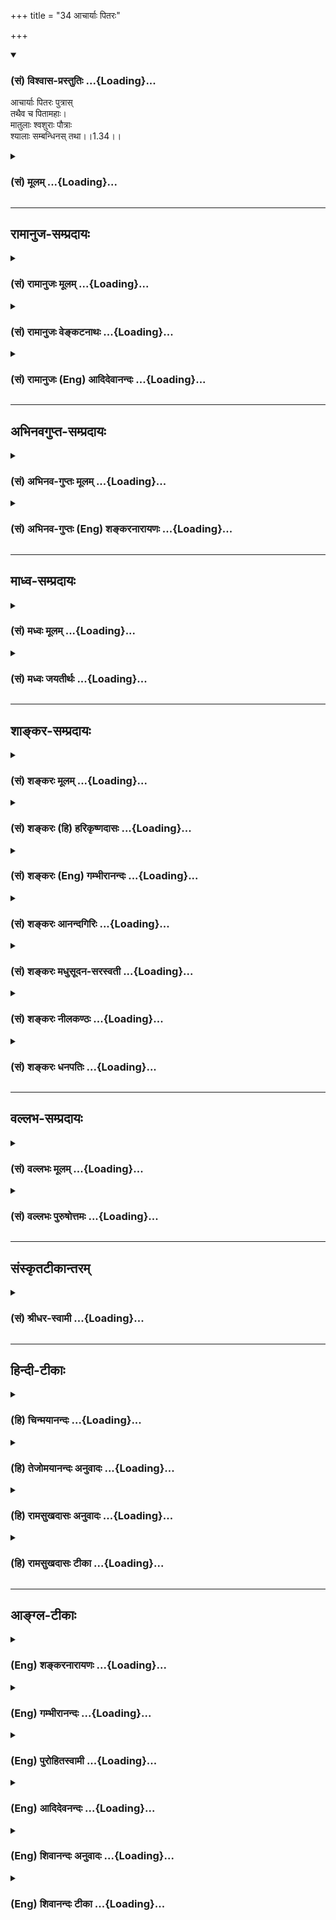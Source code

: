 +++
title = "34 आचार्याः पितरः"

+++
<div class="js_include" newlevelforh1="3" title="(सं) विश्वास-प्रस्तुतिः" unfilled url="/purANam/mahAbhAratam/06-bhIShma-parva/02-bhagavad-gItA-parva/saMskRtam/vishvAsa-prastutiH/01_arjuna-viShAda-yogaH/34_AchAryAH_pitaraH.md">
<details open><summary><h3>(सं) विश्वास-प्रस्तुतिः ...{Loading}...</h3></summary>

आचार्याः पितरः पुत्रास्  
तथैव च पितामहाः।  
मातुलाः श्वशुराः पौत्राः  
श्यालाः सम्बन्धिनस् तथा।।1.34।।
</details>
</div>
<div class="js_include collapsed" newlevelforh1="3" title="(सं) मूलम्" unfilled url="/purANam/mahAbhAratam/06-bhIShma-parva/02-bhagavad-gItA-parva/saMskRtam/mUlam/01_arjuna-viShAda-yogaH/34_AchAryAH_pitaraH.md">
<details><summary><h3>(सं) मूलम् ...{Loading}...</h3></summary>

आचार्याः पितरः पुत्रास्तथैव च पितामहाः।  
मातुलाः श्वशुराः पौत्राः श्यालाः सम्बन्धिनस्तथा।।1.34।।
</details>
</div>


_________________
## रामानुज-सम्प्रदायः
<div class="js_include collapsed" newlevelforh1="3" title="(सं) रामानुजः मूलम्" unfilled url="/purANam/mahAbhAratam/06-bhIShma-parva/02-bhagavad-gItA-parva/saMskRtam/rAmAnujaH/mUlam/01_arjuna-viShAda-yogaH/34_AchAryAH_pitaraH.md">
<details><summary><h3>(सं) रामानुजः मूलम् ...{Loading}...</h3></summary>

।।1.34।। अर्जुन उवाच संजय उवाच स तु पार्थो महामनाः परमकारुणिको
दीर्घबन्धुः परमधार्मिकः सभ्रातृको भवद्भिः अतिघोरैः मारणैः जतुगृहादिभिः
असकृद् वञ्चितः अपि परमपुरुषसहायः अपि हनिष्यमाणान् भवदीयान् विलोक्य
बन्धुस्नेहेन परमया च कृपया धर्माधर्मभयेन च अतिमात्रस्विन्नसर्वगात्रः
सर्वथा अहं न योत्स्यामि इति उक्त्वा बन्धुविश्लेषजनितशोकसंविग्नमानसः सशरं
चापं विसृज्य रथोपस्थे उपाविशत्।  

</details>
</div>
<div class="js_include collapsed" newlevelforh1="3" title="(सं) रामानुजः वेङ्कटनाथः" unfilled url="/purANam/mahAbhAratam/06-bhIShma-parva/02-bhagavad-gItA-parva/saMskRtam/rAmAnujaH/venkaTanAthaH/01_arjuna-viShAda-yogaH/34_AchAryAH_pitaraH.md">
<details><summary><h3>(सं) रामानुजः वेङ्कटनाथः ...{Loading}...</h3></summary>

  
  
।।1.34।। No commentary.  
  
  
  

</details>
</div>
<div class="js_include collapsed" newlevelforh1="3" title="(सं) रामानुजः (Eng) आदिदेवानन्दः" unfilled url="/purANam/mahAbhAratam/06-bhIShma-parva/02-bhagavad-gItA-parva/saMskRtam/rAmAnujaH/english/AdidevAnandaH/01_arjuna-viShAda-yogaH/34_AchAryAH_pitaraH.md">
<details><summary><h3>(सं) रामानुजः (Eng) आदिदेवानन्दः ...{Loading}...</h3></summary>

1.26 - 1.47 Arjuna said - Sanjaya said Sanjaya continued: The
high-minded Arjuna, extremely kind, deeply friendly, and supremely
righteous, having brothers like himself, though repeatedly deceived by
the treacherous attempts of your people like burning in the lac-house
etc., and therefore fit to be killed by him with the help of the Supreme
Person, nevertheless said, 'I will not fight.' He felt weak, overcome as
he was by his love and extreme compassion for his relatives. He was also
filled with fear, not knowing what was righteous and what unrighteous.
His mind was tortured by grief, because of the thought of future
separation from his relations. So he threw away his bow and arrow and
sat on the chariot as if to fast to death.

</details>
</div>


_________________
## अभिनवगुप्त-सम्प्रदायः
<div class="js_include collapsed" newlevelforh1="3" title="(सं) अभिनव-गुप्तः मूलम्" unfilled url="/purANam/mahAbhAratam/06-bhIShma-parva/02-bhagavad-gItA-parva/saMskRtam/abhinava-guptaH/mUlam/01_arjuna-viShAda-yogaH/34_AchAryAH_pitaraH.md">
<details><summary><h3>(सं) अभिनव-गुप्तः मूलम् ...{Loading}...</h3></summary>

।।1.30 1.34।। न च श्रेयोऽनुपश्यामीत्यादि। अमी आचार्यदयः इति विशेषबुद्ध्या
+++(N शेषबुद्ध्या)+++ बुद्धौ आरोप्यमाणाः वधकर्मतया अवश्यं पापदायिनः। तथा
भोगसुखादिदृष्टार्थमेतद्युद्धं क्रियते इति बुद्ध्या क्रियमाणं युद्धे +++(S
युद्धेषु वध्य K युद्धेष्ववध्य )+++ वध्यहननादि तदवश्यं पातककारि इति
पूर्वपक्षाभिप्रायः। अत एव स्वधर्ममात्रतयैव कर्माणि अनुतिष्ठ न
विशेषधियेति उत्तरं दास्यते।  

</details>
</div>
<div class="js_include collapsed" newlevelforh1="3" title="(सं) अभिनव-गुप्तः (Eng) शङ्करनारायणः" unfilled url="/purANam/mahAbhAratam/06-bhIShma-parva/02-bhagavad-gItA-parva/saMskRtam/abhinava-guptaH/english/shankaranArAyaNaH/01_arjuna-viShAda-yogaH/34_AchAryAH_pitaraH.md">
<details><summary><h3>(सं) अभिनव-गुप्तः (Eng) शङ्करनारायणः ...{Loading}...</h3></summary>

1.30 1.34 Na ca sreyah, etc., upto mahikrte. Those who are wrongly
conceived as object of slaying, with the individualizing idea that
'these are my teachers etc.'8 would necessarily generate sin. Similarly,
the act of slaying even of those deserving to be slain in the battle-if
undertaken with the idea that 'This battle is to be fought for the
apparent results like pleasures, happiness etc.'- then it generates sin
necessarily. This idea lurks in the objection \[of Arjuna\]. That is why
a reply is going to be given \[by Bhagavat\] as 'You must undertake
actions simply as your own duty, and not with an individualizing idea'.

</details>
</div>


_________________
## माध्व-सम्प्रदायः
<div class="js_include collapsed" newlevelforh1="3" title="(सं) मध्वः मूलम्" unfilled url="/purANam/mahAbhAratam/06-bhIShma-parva/02-bhagavad-gItA-parva/saMskRtam/madhvaH/mUlam/01_arjuna-viShAda-yogaH/34_AchAryAH_pitaraH.md">
<details><summary><h3>(सं) मध्वः मूलम् ...{Loading}...</h3></summary>

  
  
।।1.34।। Sri Madhvacharya did not comment on this sloka. The commentary
starts from 2.11.  
  

</details>
</div>
<div class="js_include collapsed" newlevelforh1="3" title="(सं) मध्वः जयतीर्थः" unfilled url="/purANam/mahAbhAratam/06-bhIShma-parva/02-bhagavad-gItA-parva/saMskRtam/madhvaH/jayatIrthaH/01_arjuna-viShAda-yogaH/34_AchAryAH_pitaraH.md">
<details><summary><h3>(सं) मध्वः जयतीर्थः ...{Loading}...</h3></summary>

  
  
।।1.34।। Sri Jayatirtha did not comment on this sloka. The commentary
starts from 2.11.  
  

</details>
</div>


_________________
## शाङ्कर-सम्प्रदायः
<div class="js_include collapsed" newlevelforh1="3" title="(सं) शङ्करः मूलम्" unfilled url="/purANam/mahAbhAratam/06-bhIShma-parva/02-bhagavad-gItA-parva/saMskRtam/shankaraH/mUlam/01_arjuna-viShAda-yogaH/34_AchAryAH_pitaraH.md">
<details><summary><h3>(सं) शङ्करः मूलम् ...{Loading}...</h3></summary>

1.34 Sri Sankaracharya did not comment on this sloka. The commentary
starts from 2.10.  
  

</details>
</div>
<div class="js_include collapsed" newlevelforh1="3" title="(सं) शङ्करः (हि) हरिकृष्णदासः" unfilled url="/purANam/mahAbhAratam/06-bhIShma-parva/02-bhagavad-gItA-parva/saMskRtam/shankaraH/hindI/harikRShNadAsaH/01_arjuna-viShAda-yogaH/34_AchAryAH_pitaraH.md">
<details><summary><h3>(सं) शङ्करः (हि) हरिकृष्णदासः ...{Loading}...</h3></summary>

।।1.34।। Sri Sankaracharya did not comment on this sloka.  
  

</details>
</div>
<div class="js_include collapsed" newlevelforh1="3" title="(सं) शङ्करः (Eng) गम्भीरानन्दः" unfilled url="/purANam/mahAbhAratam/06-bhIShma-parva/02-bhagavad-gItA-parva/saMskRtam/shankaraH/english/gambhIrAnandaH/01_arjuna-viShAda-yogaH/34_AchAryAH_pitaraH.md">
<details><summary><h3>(सं) शङ्करः (Eng) गम्भीरानन्दः ...{Loading}...</h3></summary>

1.34 Sri Sankaracharya did not comment on this sloka. The commentary
starts from 2.10.

</details>
</div>
<div class="js_include collapsed" newlevelforh1="3" title="(सं) शङ्करः आनन्दगिरिः" unfilled url="/purANam/mahAbhAratam/06-bhIShma-parva/02-bhagavad-gItA-parva/saMskRtam/shankaraH/AnandagiriH/01_arjuna-viShAda-yogaH/34_AchAryAH_pitaraH.md">
<details><summary><h3>(सं) शङ्करः आनन्दगिरिः ...{Loading}...</h3></summary>

।।1.34।।**मातुला इति।** श्याला भार्याणां भ्रातरो धृष्टद्युम्नप्रभृतयः।
वध्येष्वपि स्वराज्यपरिपन्थिष्वाततायिषु कृपाबुद्ध्या
स्वधर्माद्युद्धात्पूर्वोक्तमोहादिवशात्प्रच्युतिं प्रदर्शयति
**एतानिति।**जिघांसन्तं जिघांसीयात् इति न्यायादेतेषां हिंसा न
दोषायेत्याशङ्क्याह **घ्नतोऽपीति।  
**

</details>
</div>
<div class="js_include collapsed" newlevelforh1="3" title="(सं) शङ्करः मधुसूदन-सरस्वती" unfilled url="/purANam/mahAbhAratam/06-bhIShma-parva/02-bhagavad-gItA-parva/saMskRtam/shankaraH/madhusUdana-sarasvatI/01_arjuna-viShAda-yogaH/34_AchAryAH_pitaraH.md">
<details><summary><h3>(सं) शङ्करः मधुसूदन-सरस्वती ...{Loading}...</h3></summary>

।।1.34।। येषामर्थे राज्याद्यपेक्षितं तेऽत्र नागता इत्याशङ्क्य
तान्विशिनष्टि स्पष्टम्। ननु यदि कृपया त्वमेतान्न हंसि तर्हि त्वामेते
राज्यलोभेन हनिष्यन्त्येव अतस्त्वमेवैतान्हत्वा राज्यं भुङ्क्ष्वेत्यत आह
त्रैलोक्यराज्यस्यापि हेतोः तत्प्राप्त्यर्थमपि अस्मान्घ्नतोऽप्येतान्न
हन्तुमिच्छामि इच्छामपि न कुर्यामहं किं पुनर्हन्याम् महीमात्रप्राप्तये तु
न हन्यामिति किमु वक्तव्यमित्यर्थः। मधुसूदनेति
संबोधयन्वैदिकमार्गप्रवर्तकत्वं भगवतः सूचयति।  
  

</details>
</div>
<div class="js_include collapsed" newlevelforh1="3" title="(सं) शङ्करः नीलकण्ठः" unfilled url="/purANam/mahAbhAratam/06-bhIShma-parva/02-bhagavad-gItA-parva/saMskRtam/shankaraH/nIlakaNThaH/01_arjuna-viShAda-yogaH/34_AchAryAH_pitaraH.md">
<details><summary><h3>(सं) शङ्करः नीलकण्ठः ...{Loading}...</h3></summary>

।।1.34।। स्याला इति स्यालशब्दो दन्त्यादिः। वि जामातुरुत वाघा स्यालात् इति
मन्त्रवर्णात्। स्याल्लाजानावपतीति वा लाजा लाजतेः स्यं शूर्पं स्यतेः इति
यास्कः।  
  

</details>
</div>
<div class="js_include collapsed" newlevelforh1="3" title="(सं) शङ्करः धनपतिः" unfilled url="/purANam/mahAbhAratam/06-bhIShma-parva/02-bhagavad-gItA-parva/saMskRtam/shankaraH/dhanapatiH/01_arjuna-viShAda-yogaH/34_AchAryAH_pitaraH.md">
<details><summary><h3>(सं) शङ्करः धनपतिः ...{Loading}...</h3></summary>

।।1.34।। तान्विशिनष्टि **आचार्या इति।** मातुला जननीभ्रातरः।
भार्याभ्रातारः स्यालाः। स्पष्टमन्यत्।  

</details>
</div>


_________________
## वल्लभ-सम्प्रदायः
<div class="js_include collapsed" newlevelforh1="3" title="(सं) वल्लभः मूलम्" unfilled url="/purANam/mahAbhAratam/06-bhIShma-parva/02-bhagavad-gItA-parva/saMskRtam/vallabhaH/mUlam/01_arjuna-viShAda-yogaH/34_AchAryAH_pitaraH.md">
<details><summary><h3>(सं) वल्लभः मूलम् ...{Loading}...</h3></summary>

।।1.34 1.37।। Sri Vallabhacharya did not comment on this sloka.  
  

</details>
</div>
<div class="js_include collapsed" newlevelforh1="3" title="(सं) वल्लभः पुरुषोत्तमः" unfilled url="/purANam/mahAbhAratam/06-bhIShma-parva/02-bhagavad-gItA-parva/saMskRtam/vallabhaH/puruShottamaH/01_arjuna-viShAda-yogaH/34_AchAryAH_pitaraH.md">
<details><summary><h3>(सं) वल्लभः पुरुषोत्तमः ...{Loading}...</h3></summary>

  
  
।।1.34।। तान् सर्वान्नामभिर्गणयति आचार्या इति। एते राज्यभोगे नियुक्तास्ते
त्वत्र मरणार्थमुपस्थितास्तन्मारणानन्तरं स्वस्यानपेक्षितत्वात्
राज्यभोगसुखादिभिर्न किञ्चित्कार्यमित्यर्थः।  
  
  
  

</details>
</div>


_________________
## संस्कृतटीकान्तरम्
<div class="js_include collapsed" newlevelforh1="3" title="(सं) श्रीधर-स्वामी" unfilled url="/purANam/mahAbhAratam/06-bhIShma-parva/02-bhagavad-gItA-parva/saMskRtam/shrIdhara-svAmI/01_arjuna-viShAda-yogaH/34_AchAryAH_pitaraH.md">
<details><summary><h3>(सं) श्रीधर-स्वामी ...{Loading}...</h3></summary>

**।।1.34।।** ननु यदि कृपया त्वमेतान्न हंसि त्वामेते राज्यलोभेन
हनिष्यन्त्येव। अतस्त्वमेवैतान्हत्वा राज्यं भुङ्क्ष्व तत्राह
**एतान्नेति** सार्धेन।
घ्नतोऽप्यस्मान्घातयतोऽप्येतांस्त्रैलोक्यराज्यस्यापि
हेतोस्तत्प्राप्त्यर्थमप्यहं हन्तुं नेच्छामि। किं
पुनर्महीमात्रप्राप्त्यर्थमित्यर्थः।  
  

</details>
</div>


_________________
## हिन्दी-टीकाः
<div class="js_include collapsed" newlevelforh1="3" title="(हि) चिन्मयानन्दः" unfilled url="/purANam/mahAbhAratam/06-bhIShma-parva/02-bhagavad-gItA-parva/hindI/chinmayAnandaH/01_arjuna-viShAda-yogaH/34_AchAryAH_pitaraH.md">
<details><summary><h3>(हि) चिन्मयानन्दः ...{Loading}...</h3></summary>

।।1.34।। एक ही क्षत्रिय परिवार के लोगों के बीच होने जा रहे इस गृहयुद्ध
के विरुद्ध अर्जुन भगवान् श्रीकृष्ण को अन्य तर्क भी देता है। भावाविष्ट
अर्जुन अपने कायरतापूर्ण पलायन के लिये अनेक तर्क देकर अपने विचार को उचित
सिद्ध करना चाहता है जबकि भाग्य से प्राप्त कर्तव्य करने से वास्तव में वह
दूर भाग रहा है।  
उसने जो कुछ पहले कहा था उसी को वह दोहराता रहता है क्योंकि श्रीकृष्ण अपने
गूढ़ मौन द्वारा उसके तर्क स्वीकार नहीं कर रहे थे। भगवान् के अधरों की
तीक्ष्ण मुस्कान अर्जुन को लज्जित कर रही थी। वह अपने मित्र एवं सारथि
श्रीकृष्ण की अपने विचारों के प्रति स्वीकृति और सहमति चाहता था परन्तु न
तो उनकी दृष्टि के भाव से और न ही उनके शब्दों से उसे इच्छित सहमति मिल रही
थी।  

</details>
</div>
<div class="js_include collapsed" newlevelforh1="3" title="(हि) तेजोमयानन्दः अनुवादः" unfilled url="/purANam/mahAbhAratam/06-bhIShma-parva/02-bhagavad-gItA-parva/hindI/tejomayAnandaH/anuvAdaH/01_arjuna-viShAda-yogaH/34_AchAryAH_pitaraH.md">
<details><summary><h3>(हि) तेजोमयानन्दः अनुवादः ...{Loading}...</h3></summary>

।।1.34।। वे लोग गुरुजन, ताऊ, चाचा, पुत्र, पितामह, श्वसुर, पोते,
श्यालक तथा अन्य सम्बन्धी हैं।

</details>
</div>
<div class="js_include collapsed" newlevelforh1="3" title="(हि) रामसुखदासः अनुवादः" unfilled url="/purANam/mahAbhAratam/06-bhIShma-parva/02-bhagavad-gItA-parva/hindI/rAmasukhadAsaH/anuvAdaH/01_arjuna-viShAda-yogaH/34_AchAryAH_pitaraH.md">
<details><summary><h3>(हि) रामसुखदासः अनुवादः ...{Loading}...</h3></summary>

।।1.34 -- 1.35।। (टिप्पणी प₀ 24.1) आचार्य, पिता, पुत्र और उसी प्रकार
पितामह, मामा, ससुर, पौत्र, साले तथा अन्य जितने भी सम्बन्धी हैं, मुझ पर
प्रहार करने पर भी मैं इनको मारना नहीं चाहता, और हे मधुसूदन! मुझे
त्रिलोकी का राज्य मिलता हो, तो भी मैं इनको मारना नहीं चाहता, फिर पृथ्वी
के लिये तो (मैं इनको मारूँ ही) क्या;

</details>
</div>
<div class="js_include collapsed" newlevelforh1="3" title="(हि) रामसुखदासः टीका" unfilled url="/purANam/mahAbhAratam/06-bhIShma-parva/02-bhagavad-gItA-parva/hindI/rAmasukhadAsaH/TIkA/01_arjuna-viShAda-yogaH/34_AchAryAH_pitaraH.md">
<details><summary><h3>(हि) रामसुखदासः टीका ...{Loading}...</h3></summary>

।।1.34।।***व्याख्या --***\[भगवान् आगे सोलहवें अध्यायके इक्कीसवें
श्लोकमें कहेंगे कि काम, क्रोध और लोभ--ये तीनों ही नरकके द्वार हैं।
वास्तवमें एक कामके ही ये तीन रूप हैं। ये तीनों सांसारिक वस्तुओं,
व्यक्तियों आदिको महत्त्व देनेसे पैदा होते हैं। काम अर्थात् कामनाकी दो
तरहकी क्रियाएँ होती हैं--इष्टकी प्राप्ति और अनिष्टकी निवृत्ति। इनमेंसे
इष्टकी प्राप्ति भी दो तरहकी होती है --संग्रह करना और सुख भोगना। संग्रहकी
इच्छाका नाम 'लोभ' है और सुखभोगकी इच्छाका नाम 'काम' है। अनिष्टकी
निवृत्तिमें बाधा पड़नेपर 'क्रोध' आता है अर्थात् भोगोंकी, संग्रहकी
प्राप्तिमें बाधा देनेवालोंपर अथवा हमारा अनिष्ट करनेवालोंपर, हमारे शरीरका
नाश करनेवालोंपर क्रोध आता है, जिससे अनिष्ट करनेवालोंका नाश करनेकी क्रिया
होती है। इससे सिद्ध हुआ कि युद्धमें मनुष्यकी दो तरहसे ही प्रवृत्ति होती
है --अनिष्टकी निवृत्तिके लिये अर्थात् अपने 'क्रोध' को सफल बनानेके लिये
और इष्टकी प्राप्तिके लिये अर्थात् 'लोभ' की पूर्तिके लिये। परन्तु अर्जुन
यहाँ इन दोनों ही बातोंका निषेध कर रहे हैं\]  
**'आचार्याः पितरः৷৷. किं नु महीकृते'--**अगर हमारे ये कुटुम्बीजन अपनी
अनिष्ट-निवृत्तिके लिये क्रोधमें आकर मेरेपर प्रहार करके मेरा वध भी करना
चाहें, तो भी मैं अपनी अनिष्ट-निवृत्तिके लिये क्रोधमें आकर इनको मारना
नहीं चाहता। अगर ये अपनी इष्टप्राप्तिके लिये राज्यके लोभमें आकर मेरेको
मारना चाहें, तो भी मैं अपनी इष्ट-प्राप्तिके लिये लोभमें आकर इनको मारना
नहीं चाहता। तात्पर्य यह हुआ कि क्रोध और लोभमें आकर मेरेको नरकोंका दरवाजा
मोल नहीं लेना है।  
यहाँ दो बार**'अपि'**पदका प्रयोग करनेमें अर्जुनका आशय यह है कि मैं इनके
स्वार्थमें बाधा ही नहीं देता तो ये मुझे मारेंगे ही क्यों; पर मान लो कि
'पहले इसने हमारे स्वार्थमें बाधा दी है' ऐसे विचारसे ये मेरे शरीरका नाश
करनेमें प्रवृत्त हो जायँ, तो भी **(घ्नतोऽपि)** मैं इनको मारना नहीं
चाहता। दूसरी बात, इनको मारनेसे मुझे  
त्रिलोकीका राज्य मिल जाय, यह तो सम्भावना ही नहीं है, पर मान लो कि इनको
मारनेसे मुझे त्रिलोकीका राज्य मिलता हो तो भी **(अपि त्रैलोक्यराज्यस्य
हेतोः)** मैं इनको मारना नहीं चाहता।

</details>
</div>


_________________
## आङ्ग्ल-टीकाः
<div class="js_include collapsed" newlevelforh1="3" title="(Eng) शङ्करनारायणः" unfilled url="/purANam/mahAbhAratam/06-bhIShma-parva/02-bhagavad-gItA-parva/english/shankaranArAyaNaH/01_arjuna-viShAda-yogaH/34_AchAryAH_pitaraH.md">
<details><summary><h3>(Eng) शङ्करनारायणः ...{Loading}...</h3></summary>

1.34. O slayer-of-Mandhu (Krsna)! I do not desire to slay these men-even
though they slay me-even for the sake of the kingdom of the three
worlds-what to speak for the sake of the \[mere\] earth.

</details>
</div>
<div class="js_include collapsed" newlevelforh1="3" title="(Eng) गम्भीरानन्दः" unfilled url="/purANam/mahAbhAratam/06-bhIShma-parva/02-bhagavad-gItA-parva/english/gambhIrAnandaH/01_arjuna-viShAda-yogaH/34_AchAryAH_pitaraH.md">
<details><summary><h3>(Eng) गम्भीरानन्दः ...{Loading}...</h3></summary>

1.32 1.34 O Govinda! What need do we have of a kingdom, or what (need)
of enjoyments and livelihood; Those for whom kingdom, enjoyments and
pleasures ae desired by us, viz teachers, uncles, fathers-in-law,
grandsons, brothers-in-law as also relatives-those very ones stand
arrayed for battle risking their lives and wealth.

</details>
</div>
<div class="js_include collapsed" newlevelforh1="3" title="(Eng) पुरोहितस्वामी" unfilled url="/purANam/mahAbhAratam/06-bhIShma-parva/02-bhagavad-gItA-parva/english/purohitasvAmI/01_arjuna-viShAda-yogaH/34_AchAryAH_pitaraH.md">
<details><summary><h3>(Eng) पुरोहितस्वामी ...{Loading}...</h3></summary>

1.34 Teachers, fathers and grandfathers, sons and grandsons, uncles,
father-in-law, brothers-in-law and other relatives.

</details>
</div>
<div class="js_include collapsed" newlevelforh1="3" title="(Eng) आदिदेवनन्दः" unfilled url="/purANam/mahAbhAratam/06-bhIShma-parva/02-bhagavad-gItA-parva/english/AdidevanandaH/01_arjuna-viShAda-yogaH/34_AchAryAH_pitaraH.md">
<details><summary><h3>(Eng) आदिदेवनन्दः ...{Loading}...</h3></summary>

1.34 Teachers, fathers, sons and also grandfathers, uncles,
fathers-in-law and grandsons, brothers-in-law and other kinsmen---

</details>
</div>
<div class="js_include collapsed" newlevelforh1="3" title="(Eng) शिवानन्दः अनुवादः" unfilled url="/purANam/mahAbhAratam/06-bhIShma-parva/02-bhagavad-gItA-parva/english/shivAnandaH/anuvAdaH/01_arjuna-viShAda-yogaH/34_AchAryAH_pitaraH.md">
<details><summary><h3>(Eng) शिवानन्दः अनुवादः ...{Loading}...</h3></summary>

1.34. Teachers, fathers, sons and also grandfathers, maternal uncles,
fathers-in-law, grandsons, brothers-in-law and other relatives,-

</details>
</div>
<div class="js_include collapsed" newlevelforh1="3" title="(Eng) शिवानन्दः टीका" unfilled url="/purANam/mahAbhAratam/06-bhIShma-parva/02-bhagavad-gItA-parva/english/shivAnandaH/TIkA/01_arjuna-viShAda-yogaH/34_AchAryAH_pitaraH.md">
<details><summary><h3>(Eng) शिवानन्दः टीका ...{Loading}...</h3></summary>

1.34 आचार्याः teachers; पितरः fathers; पुत्राः sons; तथा thus; एव also;
च and; पितामहाः grandfathers; मातुलाः maternal uncles; श्वशुराः
fathersinlaw; पौत्राः grandsons; श्यालाः brothersinlaw; सम्बन्धिनः
relatives; तथा as well as.No Commentary.

</details>
</div>
